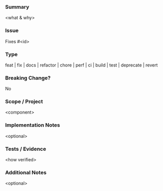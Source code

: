 ### Summary

\<what & why\>

### Issue

Fixes #\<id\>

### Type

feat | fix | docs | refactor | chore | perf | ci | build | test | deprecate | revert

### Breaking Change?

No

### Scope / Project

\<component\>

### Implementation Notes

\<optional\>

### Tests / Evidence

\<how verified\>

### Additional Notes

\<optional\>
